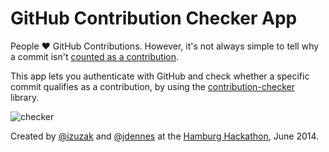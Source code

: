 # GitHub Contribution Checker App

People :heart: GitHub Contributions. However, it's not always simple to tell why a commit isn't [counted as a contribution][contributions].

This app lets you authenticate with GitHub and check whether a specific commit qualifies as a contribution, by using the [contribution-checker][contribution-checker] library.

![checker](https://cloud.githubusercontent.com/assets/65057/3218737/0f53fdfe-efee-11e3-8e21-45090582dd69.png)

Created by [@izuzak][izuzak] and [@jdennes][jdennes] at the [Hamburg Hackathon][hamburg-hackathon], June 2014.

[contributions]: https://help.github.com/articles/why-are-my-contributions-not-showing-up-on-my-profile
[contribution-checker]: https://github.com/jdennes/contribution-checker
[izuzak]: https://github.com/izuzak
[jdennes]: https://github.com/jdennes
[hamburg-hackathon]: http://hamburg-hackathon.de/hackathon/
